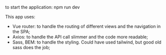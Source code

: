to start the application: npm run dev

This app uses:
- Vue router: to handle the routing of different views and the navigation in the SPA;
- Axios: to handle the API call slimmer and the code more readable;
- Sass, BEM: to handle the styling. Could have used tailwind, but good old sass does the job;
